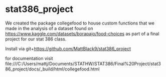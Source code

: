 # stat386_project

We created the package collegefood to house custom functions that we made in the analysis of a dataset found on https://www.kaggle.com/datasets/borapajo/food-choices as part of a final project for our stat 386 class.

Install via git+https://github.com/MattBlack9/stat386_project

for documentation visit file:///C:/Users/mattj/Documents/STATHW/STAT386/Final%20Project/stat386_project/docs/_build/html/collegefood.html
